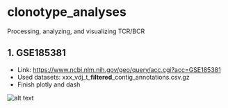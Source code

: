 # clonotype_analyses
Processing, analyzing, and visualizing TCR/BCR

## 1. GSE185381
- Link: https://www.ncbi.nlm.nih.gov/geo/query/acc.cgi?acc=GSE185381
- Used datasets: xxx_vdj_t_**filtered**_contig_annotations.csv.gz
- Finish plotly and dash

![alt text](plotly_html.gif)